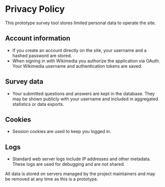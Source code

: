 # Privacy Policy

This prototype survey tool stores limited personal data to operate the site.

## Account information
- If you create an account directly on the site, your username and a hashed password are stored.
- When signing in with Wikimedia you authorize the application via OAuth. Your Wikimedia username and authentication tokens are saved.

## Survey data
- Your submitted questions and answers are kept in the database. They may be shown publicly with your username and included in aggregated statistics or data exports.

## Cookies
- Session cookies are used to keep you logged in.

## Logs
- Standard web server logs include IP addresses and other metadata. These logs are used for debugging and are not shared.

All data is stored on servers managed by the project maintainers and may be removed at any time as this is a prototype.
